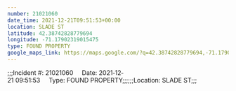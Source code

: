 ```yaml
---
number: 21021060
date_time: 2021-12-21T09:51:53+00:00
location: SLADE ST
latitude: 42.38742828779694
longitude: -71.17902319015475
type: FOUND PROPERTY
google_maps_link: https://maps.google.com/?q=42.38742828779694,-71.17902319015475
---
```


;;;Incident #: 21021060     Date: 2021‐12‐21 09:51:53     Type: FOUND PROPERTY;;;;;;Location: SLADE ST;;;
